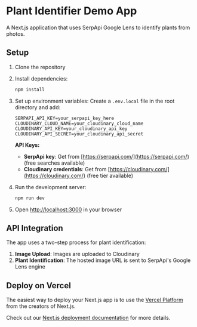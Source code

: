 # Plant Identifier Demo App

A Next.js application that uses SerpApi Google Lens to identify plants from photos.

## Setup

1. Clone the repository
2. Install dependencies:
   ```bash
   npm install
   ```

3. Set up environment variables:
   Create a `.env.local` file in the root directory and add:
   ```
   SERPAPI_API_KEY=your_serpapi_key_here
   CLOUDINARY_CLOUD_NAME=your_cloudinary_cloud_name
   CLOUDINARY_API_KEY=your_cloudinary_api_key
   CLOUDINARY_API_SECRET=your_cloudinary_api_secret
   ```
   
   **API Keys:**
   - **SerpApi key**: Get from [https://serpapi.com/](https://serpapi.com/) (free searches available)
   - **Cloudinary credentials**: Get from [https://cloudinary.com/](https://cloudinary.com/) (free tier available)

4. Run the development server:
   ```bash
   npm run dev
   ```

5. Open [http://localhost:3000](http://localhost:3000) in your browser

## API Integration

The app uses a two-step process for plant identification:

1. **Image Upload**: Images are uploaded to Cloudinary
2. **Plant Identification**: The hosted image URL is sent to SerpApi's Google Lens engine

## Deploy on Vercel

The easiest way to deploy your Next.js app is to use the [Vercel Platform](https://vercel.com/new?utm_medium=default-template&filter=next.js&utm_source=create-next-app&utm_campaign=create-next-app-readme) from the creators of Next.js.

Check out our [Next.js deployment documentation](https://nextjs.org/docs/app/building-your-application/deploying) for more details.

